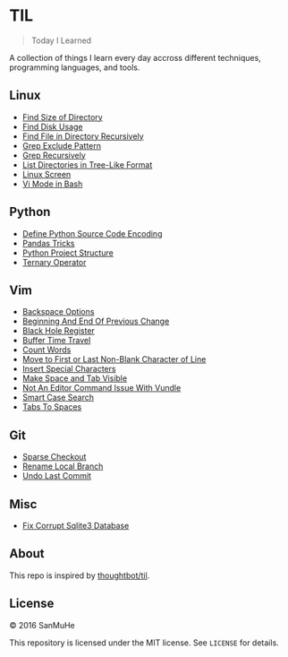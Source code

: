 # TIL

> Today I Learned

A collection of things I learn every day accross different techniques, programming languages, and tools.

## Linux

- [Find Size of Directory](linux/find-directory-size.md)
- [Find Disk Usage](linux/find-disk-usage.md)
- [Find File in Directory Recursively](linux/find-file-in-directory-recursively.md)
- [Grep Exclude Pattern](linux/grep-exclude-pattern.md)
- [Grep Recursively](linux/grep-recursively.md)
- [List Directories in Tree-Like Format](linux/list-directories-in-tree-like-format.md)
- [Linux Screen](linux/linux-screen.md)
- [Vi Mode in Bash](linux/vi-mode-in-bash.md)

## Python

- [Define Python Source Code Encoding](python/define-python-source-code-encoding.md)
- [Pandas Tricks](python/pandas-tricks.md)
- [Python Project Structure](python/python-project-structure.md)
- [Ternary Operator](python/ternary-operator.md)

## Vim

- [Backspace Options](vim/backspace-options.md)
- [Beginning And End Of Previous Change](vim/beginning-and-end-of-previous-change.md)
- [Black Hole Register](vim/black-hole-register.md)
- [Buffer Time Travel](vim/buffer-time-travel.md)
- [Count Words](vim/count-words.md)
- [Move to First or Last Non-Blank Character of Line](vim/first-last-non-blank-character-of-line.md)
- [Insert Special Characters](vim/insert-special-characters.md)
- [Make Space and Tab Visible](vim/make-space-and-tab-visible.md)
- [Not An Editor Command Issue With Vundle](vim/not-an-editor-command-issue-with-vundle.md)
- [Smart Case Search](vim/smart-case-search.md)
- [Tabs To Spaces](vim/tabs-to-spaces.md)

## Git

- [Sparse Checkout](Git/sparse-checkout.md)
- [Rename Local Branch](Git/rename-local-branch.md)
- [Undo Last Commit](Git/undo-last-commit.md)

## Misc

- [Fix Corrupt Sqlite3 Database](misc/fix-corrupt-sqlite3-db.md)

## About

This repo is inspired by [thoughtbot/til](https://github.com/thoughtbot/til).

## License

&copy; 2016 SanMuHe

This repository is licensed under the MIT license. See `LICENSE` for details.
